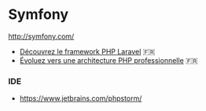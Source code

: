 # Symfony

http://symfony.com/

* [Découvrez le framework PHP Laravel](https://openclassrooms.com/courses/decouvrez-le-framework-php-laravel-1) :fr:
* [Évoluez vers une architecture PHP professionnelle](https://openclassrooms.com/courses/evoluez-vers-une-architecture-php-professionnelle) :fr:

### IDE

* https://www.jetbrains.com/phpstorm/
